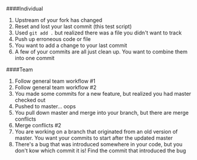 ####Individual

1. Upstream of your fork has changed
2. Reset and lost your last commit (this test script)
3. Used `git add .` but realized there was a file you didn't want to track
4. Push up erroneous code or file
5. You want to add a change to your last commit
6. A few of your commits are all just clean up. You want to combine them into one commit


####Team

1. Follow general team workflow #1
2. Follow general team workflow #2
3. You made some commits for a new feature, but realized you had master checked out
4. Pushed to master... oops
5. You pull down master and merge into your branch, but there are merge conflicts
6. Merge conflicts #2
6. You are working on a branch that originated from an old version of master. You want your commits to start after the updated master
7. There's a bug that was introduced somewhere in your code, but you don't kow which commit it is! Find the commit that introduced the bug
